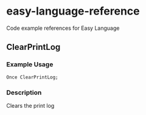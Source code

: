 # easy-language-reference
Code example references for Easy Language


## ClearPrintLog
### Example Usage
`Once ClearPrintLog;`
### Description
Clears the print log

